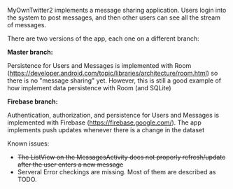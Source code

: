 MyOwnTwitter2 implements a message sharing application. Users login into the system to post messages, and then other users can see all the stream of messages.

There are two versions of the app, each one on a different branch:

**Master branch:**

Persistence for Users and Messages is implemented with Room (https://developer.android.com/topic/libraries/architecture/room.html) so there is no "message sharing" yet. However, this is still a good example of how implement data persistence with Room (and SQLite)

**Firebase branch:**

Authentication, authorization, and persistence for Users and Messages is implemented with Firebase (https://firebase.google.com/). The app implements push updates whenever there is a change in the dataset


Known issues:

- ~~The ListView on the MessagesActivity does not properly refresh/update after the user enters a new message~~
- Serveral Error checkings are missing. Most of them are described as TODO. 
 


